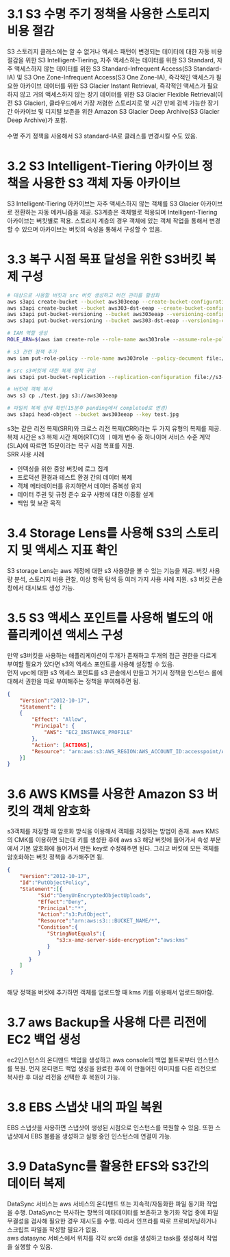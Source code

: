 
# 3.1 S3 수명 주기 정책을 사용한 스토리지 비용 절감
S3 스토리지 클래스에는 알 수 없거나 액세스 패턴이 변경되는 데이터에 대한 자동 비용 절감을 위한 S3 Intelligent-Tiering, 자주 액세스하는 데이터를 위한 S3 Standard, 자주 액세스하지 않는 데이터를 위한 S3 Standard-Infrequent Access(S3 Standard-IA) 및 S3 One Zone-Infrequent Access(S3 One Zone-IA), 즉각적인 액세스가 필요한 아카이브 데이터를 위한 S3 Glacier Instant Retrieval, 즉각적인 액세스가 필요하지 않고 거의 액세스하지 않는 장기 데이터를 위한 S3 Glacier Flexible Retrieval(이전 S3 Glacier), 클라우드에서 가장 저렴한 스토리지로 몇 시간 만에 검색 가능한 장기간 아카이브 및 디지털 보존을 위한 Amazon S3 Glacier Deep Archive(S3 Glacier Deep Archive)가 포함. <br>
<br>
수명 주기 정책을 사용해서 S3 standard-IA로 클래스를 변경시킬 수도 있음.

# 3.2 S3 Intelligent-Tiering 아카이브 정책을 사용한 S3 객체 자동 아카이브
S3 Intelligent-Tiering 아카이브는 자주 액세스하지 않는 객체를 S3 Glacier 아카이브로 전환하는 자동 메커니즘을 제공. S3계층은 객체별로 적용되며 Intelligent-Tiering 아카이브는 버킷별로 적용. 스토리지 계층의 경우 객체에 있는 객체 작업을 통해서 변경할 수 있으며 아카이브는 버킷의 속성을 통해서 구성할 수 있음.

# 3.3 복구 시점 목표 달성을 위한 S3버킷 복제 구성
``` bash
# 대상으로 사용할 버킷과 src 버킷 생성하고 버전 관리를 활성화
aws s3api create-bucket --bucket aws303eeap --create-bucket-configuration LocationConstraint=us-west-2
aws s3api create-bucket --bucket aws303-dst-eeap --create-bucket-configuration LocationConstraint=us-west-2
aws s3api put-bucket-versioning --bucket aws303eeap --versioning-configuration Status=Enabled
aws s3api put-bucket-versioning --bucket aws303-dst-eeap --versioning-configuration Status=Enabled

# IAM 역할 생성
ROLE_ARN=$(aws iam create-role --role-name aws303role --assume-role-policy-document file://s3-assume-role-policy.json --output text --query Role.Arn)

# s3 관련 정책 추가
aws iam put-role-policy --role-name aws303role --policy-document file://s3-perms-policy.json --policy-name S3ReplicationPolicy

# src s3버킷에 대한 복제 정책 구성
aws s3api put-bucket-replication --replication-configuration file://s3-replication.json --bucket aws303eeap

# 버킷에 객체 복사
aws s3 cp ./test.jpg s3://aws303eeap

# 파일의 복제 상태 확인(15분후 pending에서 completed로 변경)
aws s3api head-object --bucket aws303eeap --key test.jpg

```
s3는 같은 리전 복제(SRR)와 크로스 리전 복제(CRR)라는 두 가지 유형의 복제를 제공. 복제 시간은 s3 복제 시간 제어(RTC)의 ㅣ매개 변수 중 하나이며 서비스 수준 계약(SLA)에 따르면 15분이라는 복구 시점 목표를 지원.<br>
SRR 사용 사례
- 인덱싱을 위한 중앙 버킷에 로그 집계
- 프로덕션 환경과 테스트 환경 간의 데이터 복제
- 객체 메타데이터를 유지하면서 데이터 중복성 유지
- 데이터 주권 및 규정 준수 요구 사항에 대한 이중활 설계
- 백업 및 보관 목적

# 3.4 Storage Lens를 사용해 S3의 스토리지 및 액세스 지표 확인
S3 storage Lens는 aws 계정에 대한 s3 사용량을 볼 수 있는 기능을 제공. 버킷 사용량 분석, 스토리지 비용 관찰, 이상 항목 탐색 등 여러 가지 사용 사례 지원. s3 버킷 콘솔창에서 대시보드 생성 가능.

# 3.5 S3 액세스 포인트를 사용해 별도의 애플리케이션 액세스 구성
만약 s3버킷을 사용하는 애플리케이션이 두개가 존재하고 두개의 접근 권한을 다르게 부여할 필요가 있다면 s3의 액세스 포인트를 사용해 설정할 수 있음.<br>
먼저 vpc에 대한 s3 액세스 포인트를 s3 콘솔에서 만들고 거기서 정책을 인스턴스 롤에 대해서 권한을 따로 부여해주는 정책을 부여해주면 됨.
``` json
{
    "Version":"2012-10-17",
    "Statement": [
    {
        "Effect": "Allow",
        "Principal": {
            "AWS": "EC2_INSTANCE_PROFILE"
        },
        "Action": [ACTIONS],
        "Resource": "arn:aws:s3:AWS_REGION:AWS_ACCOUNT_ID:accesspoint/ACCESS_POINT_NAME/object/*"
    }]
}
```

# 3.6 AWS KMS를 사용한 Amazon S3 버킷의 객체 암호화
s3객체를 저장할 때 암호화 방식을 이용해서 객체를 저장하는 방법이 존재. aws KMS의 CMK를 이용하면 되는데 키를 생성한 후에 aws s3 해당 버킷에 들어가서 속성 부분에서 기본 암호화에 들어가서 만든 key로 수정해주면 된다. 그리고 버킷에 모든 객체를 암호화하는 버킷 정책을 추가해주면 됨.
``` json
{
    "Version":"2012-10-17",
    "Id":"PutObjectPolicy",
    "Statement":[{
          "Sid":"DenyUnEncryptedObjectUploads",
          "Effect":"Deny",
          "Principal":"*",
          "Action":"s3:PutObject",
          "Resource":"arn:aws:s3:::BUCKET_NAME/*",
          "Condition":{
             "StringNotEquals":{
                "s3:x-amz-server-side-encryption":"aws:kms"
             }
          }
       }
    ]
 }
 

```
해당 정책을 버킷에 추가하면 객체를 업로드할 때 kms 키를 이용해서 업로드해야함.

# 3.7 aws Backup을 사용해 다른 리전에 EC2 백업 생성
ec2인스턴스의 온디맨드 백업을 생성하고 aws console의 백업 볼트로부터 인스턴스를 복원. 먼저 온디맨드 백업 생성을 완료한 후에 이 만들어진 이미지를 다른 리전으로 복사한 후 대상 리전을 선택한 후 복원이 가능.

# 3.8 EBS 스냅샷 내의 파일 복원
EBS 스냅샷을 사용하면 스냅샷이 생성된 시점으로 인스턴스를 복원할 수 있음. 또한 스냅샷에서 EBS 볼륨을 생성하고 실행 중인 인스턴스에 연결이 가능.

# 3.9 DataSync를 활용한 EFS와 S3간의 데이터 복제
DataSync 서비스는 aws 서비스의 온디맨드 또는 지속적/자동화한 파일 동기화 작업을 수행. DataSync는 복사하는 항목의 메타데이터를 보존하고 동기화 작업 중에 파일 무결성을 검사해 필요한 경우 재시도를 수행. 따라서 인프라를 따로 프로비저닝하거나 스크립트 파일을 작성할 필요가 없음.<br>
aws datasync 서비스에서 위치를 각각 src와 dst을 생성하고 task를 생성해서 작업을 실행할 수 있음.